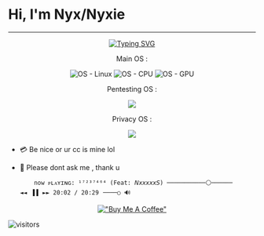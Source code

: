 
# Hi, I'm Nyx/Nyxie 
<hr>
<div align="center">
  
[![Typing SVG](https://readme-typing-svg.herokuapp.com?color=%23E42CF7&center=true&lines=Pentester+%26+CTF+Player;Pirate+%26+Cheater)](https://git.io/typing-svg)
  
  
Main OS :
  
  
  ![OS - Linux](https://img.shields.io/badge/Arch_Linux-B00B69?style=for-the-badge&logo=arch-linux&logoColor=white)
  ![OS - CPU](https://img.shields.io/badge/Intel-Core_i9_12900k-0071C5?style=for-the-badge&logo=intel&logoColor=white)
  ![OS - GPU](https://img.shields.io/badge/NVIDIA-RTX3060TI-76B900?style=for-the-badge&logo=nvidia&logoColor=white)
  
Pentesting OS :
  
  ![](https://img.shields.io/badge/BLACKARCH-RAZER_BLADE_15_(2018)-B00B69?style=for-the-badge&logo=arch-linux&logoColor=white)
  
Privacy OS :
  
  ![](https://img.shields.io/badge/TAILS-KINGSTON_USB3.0_128GB-B00B69?style=for-the-badge&logo=tails&logoColor=white)
  
  
</div>

  - 💳 Be nice or ur cc is mine lol
  - 💬 Please dont ask me , thank u

                                                     
            now ᴘʟᴀʏɪɴɢ: ¹⁷²³⁷⁴⁶⁴ (Feat: 𝘕𝘹𝘹𝘹𝘹𝘹𝘚) ───────────⚪────── ◄◄⠀▐▐⠀►► 𝟸0:02 / 20:29⠀────○ 🔊
            
<div align="center">
  
[!["Buy Me A Coffee"](https://www.buymeacoffee.com/assets/img/custom_images/orange_img.png)](https://www.buymeacoffee.com/Nyxie)
  
</div>

![visitors](https://visitor-badge.laobi.icu/badge?page_id=Nyxiie)
